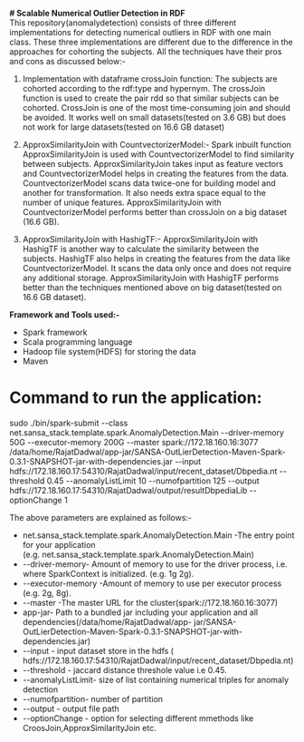 **# Scalable Numerical Outlier Detection in RDF**  
This repository(anomalydetection) consists of three different implementations for detecting numerical outliers in RDF with 
one main class. These three implementations are different due to the difference in the approaches for cohorting the subjects. 
All the techniques have their pros and cons as discussed below:-  

1. Implementation with dataframe crossJoin function:
   The subjects are cohorted according to the rdf:type and hypernym. The crossJoin function is used to create 
   the pair rdd so that similar subjects can be cohorted. CrossJoin is one of the most time-consuming join and 
   should be avoided. It works well on small datasets(tested on 3.6 GB) but does not work for large datasets(tested on 
   16.6 GB dataset)
   
2. ApproxSimilarityJoin with CountvectorizerModel:-
   Spark inbuilt function ApproxSimilarityJoin is used with CountvectorizerModel to find similarity between 
   subjects. ApproxSimilarityJoin takes input as feature vectors and CountvectorizerModel helps in creating the features from 
   the data. CountvectorizerModel scans data twice-one for building model and another for transformation. It also needs extra 
   space equal to the number of unique features. ApproxSimilarityJoin with CountvectorizerModel performs better than 
   crossJoin on a big dataset (16.6 GB).
   
3. ApproxSimilarityJoin with HashigTF:-
   ApproxSimilarityJoin with HashigTF is another way to calculate the similarity between the subjects. HashigTF also 
   helps in creating the features from the data like CountvectorizerModel. It scans the data only once and does not require 
   any additional storage. ApproxSimilarityJoin with HashigTF performs better than the techniques mentioned above on big 
   dataset(tested on 16.6 GB dataset).  
  
 **Framework and Tools used:-**
   * Spark framework
   * Scala programming language
   * Hadoop file system(HDFS) for storing the data
   * Maven
  
  # **Command to run the application**:  

sudo ./bin/spark-submit --class net.sansa_stack.template.spark.AnomalyDetection.Main --driver-memory 50G --executor-memory 200G --master spark://172.18.160.16:3077 /data/home/RajatDadwal/app-jar/SANSA-OutLierDetection-Maven-Spark-0.3.1-SNAPSHOT-jar-with-dependencies.jar --input hdfs://172.18.160.17:54310/RajatDadwal/input/recent_dataset/Dbpedia.nt --threshold 0.45 --anomalyListLimit 10 --numofpartition 125 --output hdfs://172.18.160.17:54310/RajatDadwal/output/resultDbpediaLib --optionChange 1
 
 The above parameters are explained as follows:-
 *  net.sansa_stack.template.spark.AnomalyDetection.Main -The entry point for your application  
    (e.g. net.sansa_stack.template.spark.AnomalyDetection.Main)
 * --driver-memory- Amount of memory to use for the driver process, i.e. where SparkContext is initialized. (e.g. 
    1g 2g). 
 * --executor-memory -Amount of memory to use per executor process (e.g. 2g, 8g).
 *  --master  -The master URL for the cluster(spark://172.18.160.16:3077) 
 *  app-jar- Path to a bundled jar including your application and all dependencies(/data/home/RajatDadwal/app-
    jar/SANSA-OutLierDetection-Maven-Spark-0.3.1-SNAPSHOT-jar-with-dependencies.jar)
 * --input - input dataset store in the hdfs ( 
       hdfs://172.18.160.17:54310/RajatDadwal/input/recent_dataset/Dbpedia.nt)
 *  --threshold - jaccard distance threshole value i.e 0.45. 
 *  --anomalyListLimit- size of list containing numerical triples for anomaly detection
 *  --numofpartition- number of partition 
 * --output - output file path
 * --optionChange - option for selecting different mmethods like CroosJoin,ApproxSimilarityJoin etc.
 
 
 
  
